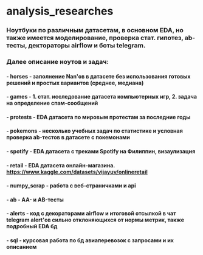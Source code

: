 # analysis_researches

### Ноутбуки по различным датасетам, в основном EDA, но также имеется моделирование, проверка стат. гипотез, ab-тесты, дектораторы airflow и боты telegram.
### Далее описание ноутов и задач:

#### - horses - заполнение Nan'ов в датасете без использования готовых решений и простых вариантов (среднее, медиана)
#### - games - 1. стат. исследование датасета компьютерных игр, 2. задача на определение спам-сообщений
#### - protests - EDA датасета по мировым протестам за последние годы
#### - pokemons - несколько учебных задач по статистике и условная проверка ab-тестов в датасете с покемонами
#### - spotify - EDA датасета с треками Spotify на Филиппин, визаулизация
#### - retail - EDA датасета онлайн-магазина. https://www.kaggle.com/datasets/vijayuv/onlineretail
#### - numpy_scrap - работа с веб-страничками и api
#### - ab - AA- и AB-тесты
#### - alerts - код с декораторами airflow и итоговой отсылкой в чат telegram alert'ов сильно отклоняющихся от нормы метрик, также подробный EDA бд
#### - sql - курсовая работа по бд авиаперевозок с запросами и их описанием

